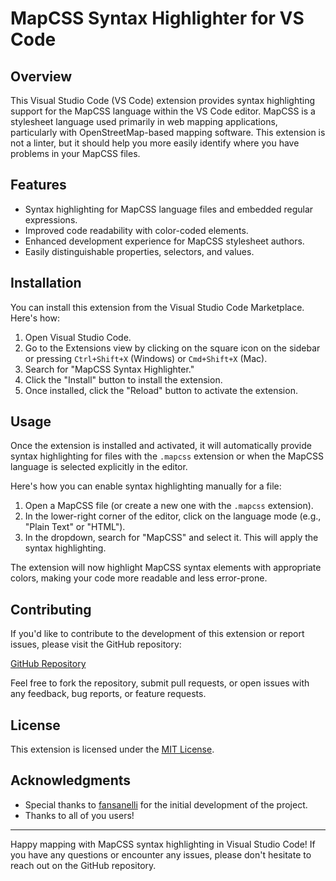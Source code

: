 # MapCSS Syntax Highlighter for VS Code

## Overview

This Visual Studio Code (VS Code) extension provides syntax highlighting support for the MapCSS language within the VS Code editor. MapCSS is a stylesheet language used primarily in web mapping applications, particularly with OpenStreetMap-based mapping software. This extension is not a linter, but it should help you more easily identify where you have problems in your MapCSS files.

## Features

- Syntax highlighting for MapCSS language files and embedded regular expressions.
- Improved code readability with color-coded elements.
- Enhanced development experience for MapCSS stylesheet authors.
- Easily distinguishable properties, selectors, and values.

## Installation

You can install this extension from the Visual Studio Code Marketplace. Here's how:

1. Open Visual Studio Code.
2. Go to the Extensions view by clicking on the square icon on the sidebar or pressing `Ctrl+Shift+X` (Windows) or `Cmd+Shift+X` (Mac).
3. Search for "MapCSS Syntax Highlighter."
4. Click the "Install" button to install the extension.
5. Once installed, click the "Reload" button to activate the extension.

## Usage

Once the extension is installed and activated, it will automatically provide syntax highlighting for files with the `.mapcss` extension or when the MapCSS language is selected explicitly in the editor.

Here's how you can enable syntax highlighting manually for a file:

1. Open a MapCSS file (or create a new one with the `.mapcss` extension).
2. In the lower-right corner of the editor, click on the language mode (e.g., "Plain Text" or "HTML").
3. In the dropdown, search for "MapCSS" and select it. This will apply the syntax highlighting.

The extension will now highlight MapCSS syntax elements with appropriate colors, making your code more readable and less error-prone.

## Contributing

If you'd like to contribute to the development of this extension or report issues, please visit the GitHub repository:

[GitHub Repository](https://github.com/whubsch/vscode-mapcss-syntax)

Feel free to fork the repository, submit pull requests, or open issues with any feedback, bug reports, or feature requests.

## License

This extension is licensed under the [MIT License](LICENSE.md).

## Acknowledgments

- Special thanks to [fansanelli](https://github.com/fansanelli) for the initial development of the project.
- Thanks to all of you users!

---

Happy mapping with MapCSS syntax highlighting in Visual Studio Code! If you have any questions or encounter any issues, please don't hesitate to reach out on the GitHub repository.
